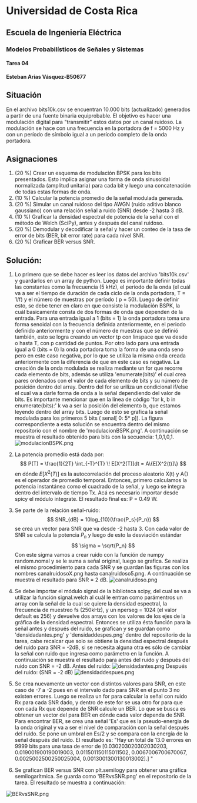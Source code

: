 # Universidad de Costa Rica 
## Escuela de Ingeniería Eléctrica
### Modelos Probabilísticos de Señales y Sistemas
#### Tarea 04 
#### Esteban Arias Vásquez-B50677


## Situación
En el archivo bits10k.csv se encuentran 10.000 bits (actualizado) generados a partir de una fuente binaria equiprobable. El objetivo es hacer una modulación digital para "transmitir" estos datos por un canal ruidoso. La modulación se hace con una frecuencia en la portadora de f = 5000 Hz y con un período de símbolo igual a un período completo de la onda portadora.
## Asignaciones 
1) (20 %) Crear un esquema de modulación BPSK para los bits presentados. Esto implica asignar una forma de onda sinusoidal normalizada (amplitud unitaria) para cada bit y luego una concatenación de todas estas formas de onda.
2) (10 %) Calcular la potencia promedio de la señal modulada generada.
3) (20 %) Simular un canal ruidoso del tipo AWGN (ruido aditivo blanco gaussiano) con una relación señal a ruido (SNR) desde -2 hasta 3 dB.
4) (10 %) Graficar la densidad espectral de potencia de la señal con el método de Welch (SciPy), antes y después del canal ruidoso.
5) (20 %) Demodular y decodificar la señal y hacer un conteo de la tasa de error de bits (BER, bit error rate) para cada nivel SNR.
6) (20 %) Graficar BER versus SNR.

## Solución:
1) Lo primero que se debe hacer es leer los datos del archivo 'bits10k.csv' y guardarlos en un array de python. Luego es importante definir todas las constantes como la frecuencia (5 kHz), el período de la onda (el cuál va a ser el tiempo de duración de cada ciclo de la onda portadora, T = 1/f) y el número de muestras por período ( p = 50). Luego de definir esto, se debe tener en claro en que consiste la modulación BSPK, la cuál basicamente consta de dos formas de onda que dependen de la entrada. Para una entrada igual a 1 (bits = 1) la onda portadora toma una forma senoidal con la frecuencia definida anteriormente, en el periodo definido anteriormente y con el número de muestras que se definió también, esto se logra creando un vector tp con linspace que va desde o hasta T, con p cantidad de puntos. Por otro lado para una entrada igual a 0 (bits = 0) la onda portadora toma la forma de una onda seno pero en este caso negativa, por lo que se utiliza la misma onda creada anteriormente con la diferencia de que en este caso es negativa. 
La creación de la onda modulada se realiza mediante un for que recorre cada elemento de bits, además se utiliza 'enumerate(bits)' el cual crea pares ordenados con el valor de cada elemento de bits y su número de posición dentro del array. Dentro del for se uriliza un condicional if/else el cual va a darle forma de onda a la señal dependiendo del valor de bits. Es importante mencionar que en la línea de código 'for k, b in enumerate(bits):' k va a ser la posición del elemento b, que estamos leyendo dentro del array bits. 
Luego de esto se grafica la señal modulada para los primeros 5 bits ( senal[ 0: 5* p]). La figura correspondiente a esta solución se encuentra dentro del mismo repositorio con el nombre de 'modulacionBSPK.png'. A continuación se muestra el resultado obtenido para bits con la secuencia: 1,0,1,0,1.
![modulacionBSPK.png](attachment:modulacionBSPK.png)

2) La potencia promedio está dada por: $$ P(T) = \frac{1}{2T} \int_{-T}^{T} \! E[X^2(T)]dt = A\{E[X^2(t)]\} $$ en dónde $E[X^2(T)]$ es la autocorrelación del proceso aleatorio X(t) y A\{\} es el operador de promedio temporal. Entonces, primero calculamos la potencia instantánea como el cuadrado de la señal, y luego se integra dentro del intervalo de tiempo Tx. Acá es necesario importar desde spicy el módulo integrate. 
El resultado final es: P = 0.49 W. 

3) Se parte de la relación señal-ruido: $$ SNR_{dB} = 10log_{10}(\frac{P_s}{P_n}) $$ se crea un vector para SNR que va desde -2 hasta 3. Con cada valor de SNR se calcula la potencia $P_n$ y luego de esto la desviación estándar $$ \sigma = \sqrt{P_n} $$ Con este sigma vamos a crear ruido con la función de numpy random.nomal y se le suma a señal original, luego se grafica. 
Se realiza el mismo procedimiento para cada SNR y se guardan las figuras con los nombres canalruidosoX.png hasta canalruidoso5.png. A continuación se muestra el resultado para SNR = 2 dB. 
![canalruidoso.png](attachment:canalruidoso.png)

4) Se debe importar el módulo signal de la biblioteca scipy, del cual se va a utilizar la función signal.welch al cuál le entran como parámentros un array con la señal de la cual se quiere la densidad espectral, la frecuencia de muestreo fs (250kHz), y un nperseg = 1024 (el valor default es 256) y devuelve dos arrays con los valores de los ejes de la gráfica de la densidad espectral. Entonces se utiliza ésta función para la señal antes y después del ruido, se grafican y se guardan como 'densidadantes.png' y 'densidaddespes.png' dentro del repositorio de la tarea, cabe recalcar que solo se obtiene la densidad espectral después del ruido para SNR = -2dB, si se necesita alguna otra es sólo de cambiar la señal con ruido que ingresa como parámetro en la función. A continuación se muestra el resultado para antes del ruido y después del ruido con SNR = -2 dB.
Antes del ruido:
![densidadantes.png](attachment:densidadantes.png)
Después del ruido: (SNR = -2 dB)
![densidaddespues.png](attachment:densidaddespues.png)

5) Se crea nuevamente un vector con distintos valores para SNR, en este caso de -7 a -2 pues en el intervalo dado para SNR en el punto 3 no existen errores. Luego se realiza un for para calcular la señal con ruido Rx para cada SNR dado, y dentro de este for se usa otro for para que con cada Rx que depende de SNR calcule un BER. Lo que se busca es obtener un vector del para BER en dónde cada valor dependa de SNR. 
Para encontrar BER, se crea una señal 'Es' que es la pseudo-energia de la onda original y va a ser el nivel de comparación con la señal después del ruido. Se pone un umbral en Es/2 y se compara con la energía de la señal después del ruido. 
El resultado es: "Hay un total de 13.0 errores en 9999 bits para una tasa de error de [0.030203020302030203, 0.019001900190019003, 0.011501150115011502, 0.0067006700670067, 0.0025002500250025004, 0.0013001300130013002].] "

6) Se grafican BER versus SNR con plt.semilogy para obtener una gráfica semilogarítmica. Se guarda como 'BERvsSNR.png' en el repositorio de la tarea. El resultado se muestra a continuación:

![BERvsSNR.png](attachment:BERvsSNR.png)


```python

```
